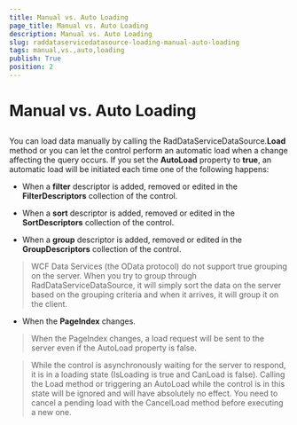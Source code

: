```yaml
---
title: Manual vs. Auto Loading
page_title: Manual vs. Auto Loading
description: Manual vs. Auto Loading
slug: raddataservicedatasource-loading-manual-auto-loading
tags: manual,vs.,auto,loading
publish: True
position: 2
---
```


# Manual vs. Auto Loading



## 

You can load data manually by calling the RadDataServiceDataSource.__Load__ method or you can let the control perform an automatic load when a change affecting the query occurs. If you set the __AutoLoad__ property to __true__, an automatic load will be initiated each time one of the following happens:

* When a __filter__ descriptor is added, removed or edited in the __FilterDescriptors__ collection of the control.

* When a __sort__ descriptor is added, removed or edited in the __SortDescriptors__ collection of the control.

* When a __group__ descriptor is added, removed or edited in the __GroupDescriptors__ collection of the control.

>WCF Data Services (the OData protocol) do not support true grouping on the server. When you try to group through RadDataServiceDataSource, it will simply sort the data on the server based on the grouping criteria and when it arrives, it will group it on the client.

* When the __PageIndex__ changes.



>When the PageIndex changes, a load request will be sent to the server even if the AutoLoad property is false.



>While the control is asynchronously waiting for the server to respond, it is in a loading state (IsLoading is true and CanLoad is false). Calling the Load method or triggering an AutoLoad while the control is in this state will be ignored and will have absolutely no effect. You need to cancel a pending load with the CancelLoad method before executing a new one.


